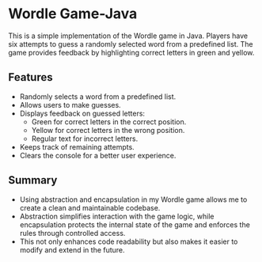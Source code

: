 # Wordle Game-Java
This is a simple implementation of the Wordle game in Java. Players have six attempts to guess a randomly selected word from a predefined list. The game provides feedback by highlighting correct letters in green and yellow.

## Features

- Randomly selects a word from a predefined list.
- Allows users to make guesses.
- Displays feedback on guessed letters:
  - Green for correct letters in the correct position.
  - Yellow for correct letters in the wrong position.
  - Regular text for incorrect letters.
- Keeps track of remaining attempts.
- Clears the console for a better user experience.


## Summary
- Using abstraction and encapsulation in my Wordle game allows me to create a clean and maintainable codebase. 
- Abstraction simplifies interaction with the game logic, while encapsulation protects the internal state of the game and enforces the rules through controlled access. 
- This not only enhances code readability but also makes it easier to modify and extend in the future.
